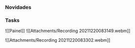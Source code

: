 
### Novidades ###


### Tasks ###
![[Painel]]
![[Attachments/Recording 20211220083149.webm]]

![[Attachments/Recording 20211220083302.webm]]
